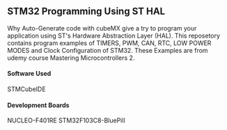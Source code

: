 ## STM32 Programming Using ST HAL

Why Auto-Generate code with cubeMX give a try to program your application using ST's Hardware Abstraction Layer (HAL). This reposetory contains program examples of TIMERS, PWM, CAN, RTC, LOW POWER MODES and Clock Configuration of STM32. These Examples are from udemy course Mastering Microcontrollers 2.

#### Software Used

STMCubeIDE

#### Development Boards

NUCLEO-F401RE
STM32F103C8-BluePill
